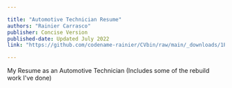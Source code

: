```yaml
---

title: "Automotive Technician Resume" 
authors: "Rainier Carrasco"
publisher: Concise Version
published-date: Updated July 2022
link: "https://github.com/codename-rainier/CVbin/raw/main/_downloads/1P_CV_RainierMCarrasco_AT.pdf"

---
```


My Resume as an Automotive Technician (Includes some of the rebuild work I've done)
